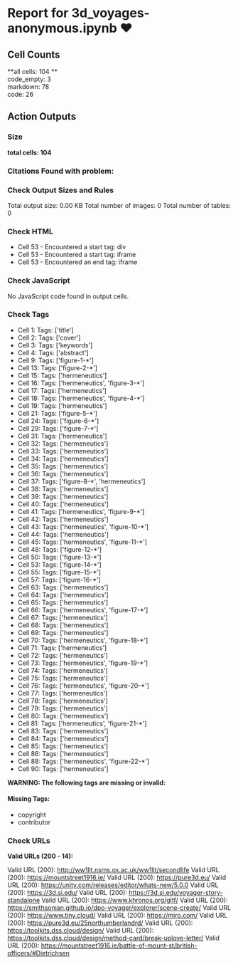 # Report for 3d_voyages-anonymous.ipynb ❤ 

## Cell Counts   
**all cells: 104 **  
code_empty: 3   
markdown: 78   
code: 26   

## Action Outputs

### Size
**total cells: 104**

### Citations Found with problem:


### Check Output Sizes and Rules

Total output size: 0.00 KB
Total number of images: 0
Total number of tables: 0

### Check HTML
- Cell 53 - Encountered a start tag: div
- Cell 53 - Encountered a start tag: iframe
- Cell 53 - Encountered an end tag: iframe


### Check JavaScript
No JavaScript code found in output cells.


### Check Tags
- Cell 1: Tags: ['title']
- Cell 2: Tags: ['cover']
- Cell 3: Tags: ['keywords']
- Cell 4: Tags: ['abstract']
- Cell 9: Tags: ['figure-1-*']
- Cell 13: Tags: ['figure-2-*']
- Cell 15: Tags: ['hermeneutics']
- Cell 16: Tags: ['hermeneutics', 'figure-3-*']
- Cell 17: Tags: ['hermeneutics']
- Cell 18: Tags: ['hermeneutics', 'figure-4-*']
- Cell 19: Tags: ['hermeneutics']
- Cell 21: Tags: ['figure-5-*']
- Cell 24: Tags: ['figure-6-*']
- Cell 29: Tags: ['figure-7-*']
- Cell 31: Tags: ['hermeneutics']
- Cell 32: Tags: ['hermeneutics']
- Cell 33: Tags: ['hermeneutics']
- Cell 34: Tags: ['hermeneutics']
- Cell 35: Tags: ['hermeneutics']
- Cell 36: Tags: ['hermeneutics']
- Cell 37: Tags: ['figure-8-*', 'hermeneutics']
- Cell 38: Tags: ['hermeneutics']
- Cell 39: Tags: ['hermeneutics']
- Cell 40: Tags: ['hermeneutics']
- Cell 41: Tags: ['hermeneutics', 'figure-9-*']
- Cell 42: Tags: ['hermeneutics']
- Cell 43: Tags: ['hermeneutics', 'figure-10-*']
- Cell 44: Tags: ['hermeneutics']
- Cell 45: Tags: ['hermeneutics', 'figure-11-*']
- Cell 48: Tags: ['figure-12-*']
- Cell 50: Tags: ['figure-13-*']
- Cell 53: Tags: ['figure-14-*']
- Cell 55: Tags: ['figure-15-*']
- Cell 57: Tags: ['figure-16-*']
- Cell 63: Tags: ['hermeneutics']
- Cell 64: Tags: ['hermeneutics']
- Cell 65: Tags: ['hermeneutics']
- Cell 66: Tags: ['hermeneutics', 'figure-17-*']
- Cell 67: Tags: ['hermeneutics']
- Cell 68: Tags: ['hermeneutics']
- Cell 69: Tags: ['hermeneutics']
- Cell 70: Tags: ['hermeneutics', 'figure-18-*']
- Cell 71: Tags: ['hermeneutics']
- Cell 72: Tags: ['hermeneutics']
- Cell 73: Tags: ['hermeneutics', 'figure-19-*']
- Cell 74: Tags: ['hermeneutics']
- Cell 75: Tags: ['hermeneutics']
- Cell 76: Tags: ['hermeneutics', 'figure-20-*']
- Cell 77: Tags: ['hermeneutics']
- Cell 78: Tags: ['hermeneutics']
- Cell 79: Tags: ['hermeneutics']
- Cell 80: Tags: ['hermeneutics']
- Cell 81: Tags: ['hermeneutics', 'figure-21-*']
- Cell 83: Tags: ['hermeneutics']
- Cell 84: Tags: ['hermeneutics']
- Cell 85: Tags: ['hermeneutics']
- Cell 86: Tags: ['hermeneutics']
- Cell 88: Tags: ['hermeneutics', 'figure-22-*']
- Cell 90: Tags: ['hermeneutics']

**WARNING: The following tags are missing or invalid:**

#### Missing Tags:
- copyright
- contributor


### Check URLs

**Valid URLs (200 - 14):**

Valid URL (200): http://ww1lit.nsms.ox.ac.uk/ww1lit/secondlife
Valid URL (200): https://mountstreet1916.ie/
Valid URL (200): https://pure3d.eu/
Valid URL (200): https://unity.com/releases/editor/whats-new/5.0.0
Valid URL (200): https://3d.si.edu/
Valid URL (200): https://3d.si.edu/voyager-story-standalone
Valid URL (200): https://www.khronos.org/gltf/
Valid URL (200): https://smithsonian.github.io/dpo-voyager/explorer/scene-create/
Valid URL (200): https://www.tiny.cloud/
Valid URL (200): https://miro.com/
Valid URL (200): https://pure3d.eu/25northumberlandrd/
Valid URL (200): https://toolkits.dss.cloud/design/
Valid URL (200): https://toolkits.dss.cloud/design/method-card/break-uplove-letter/
Valid URL (200): https://mountstreet1916.ie/battle-of-mount-st/british-officers/#Dietrichsen


